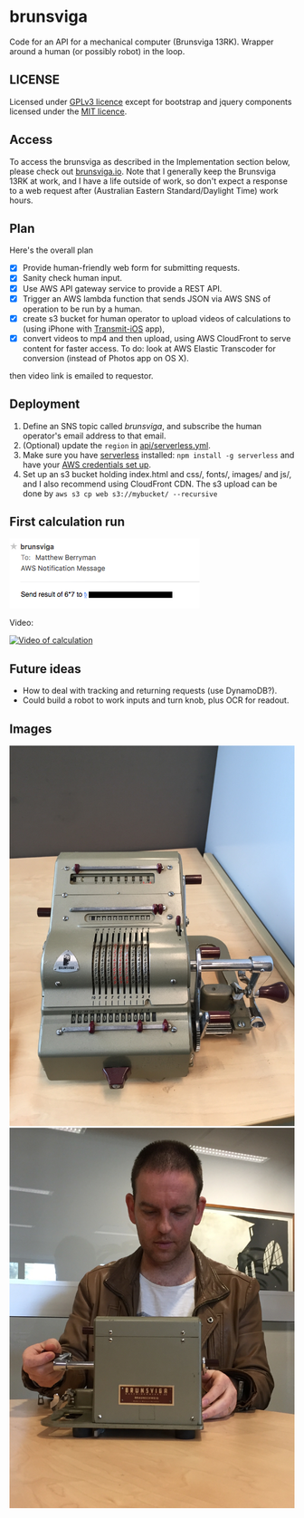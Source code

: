 # brunsviga
Code for an API for a mechanical computer (Brunsviga 13RK). Wrapper around a human (or possibly robot) in the loop.

## LICENSE
Licensed under [GPLv3 licence](LICENCE) except for bootstrap and jquery components licensed under the [MIT licence](LICENCE.bootstrap).

## Access
To access the brunsviga as described in the Implementation section below, please check out [brunsviga.io](https://brunsviga.io). Note that I generally keep the Brunsviga 13RK at work, and I have a life outside of work, so don't expect a response to a web request after (Australian Eastern Standard/Daylight Time) work hours.

## Plan
Here's the overall plan
- [x] Provide human-friendly web form for submitting requests.
- [x] Sanity check human input.
- [x] Use AWS API gateway service to provide a REST API.
- [x] Trigger an AWS lambda function that sends JSON via AWS SNS of operation to be run by a human.
- [x] create s3 bucket for human operator to upload videos of calculations to (using iPhone with [Transmit-iOS](https://panic.com/transmit-ios/) app),
- [X] convert videos to mp4 and then upload, using AWS CloudFront to serve content for faster access. To do: look at AWS Elastic Transcoder for conversion (instead of Photos app on OS X).

then video link is emailed to requestor.

## Deployment
1. Define an SNS topic called *brunsviga*, and subscribe the human operator's email address to that email.
2. (Optional) update the `region` in [api/serverless.yml](api/serverless.yml).
3. Make sure you have [serverless](https://serverless.com/) installed: `npm install -g serverless` and have your [AWS credentials set up](https://serverless.com/framework/docs/providers/aws/guide/credentials/).
4. Set up an s3 bucket holding index.html and css/, fonts/, images/ and js/, and I also recommend using CloudFront CDN. The s3 upload can be done by `aws s3 cp web s3://mybucket/ --recursive`

## First calculation run
![First request as received by human operator](images/first_request.png "First request as received by human operator")

Video:

[![Video of calculation](https://img.youtube.com/vi/pvgsz3y1V50/0.jpg)](http://www.youtube.com/watch?v=pvgsz3y1V50 "Web accessible Brunsviga 13RK")

## Future ideas
* How to deal with tracking and returning requests (use DynamoDB?).
* Could build a robot to work inputs and turn knob, plus OCR for readout.

## Images
![Brunsviga 13RK](images/Brunsviga13RK.jpg "Brunsviga 13RK")
![me operating my Brunsviga 13RK](images/man_and_machine.jpg "Me and my Brunsviga13RK")
